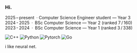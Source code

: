 ### Hi.

2025 – present · Computer Science Engineer student — Year 3 <br>
2024 - 2025 · BSc Computer Science — Year 2 (ranked 7 / 160) <br>
2023 - 2024 · BSc Computer Science — Year 1 (ranked 3 / 338)

![C++](https://img.shields.io/badge/C++-00599C?style=for-the-badge\&logo=c%2B%2B\&logoColor=white) ![Python](https://img.shields.io/badge/Python-3776AB?style=for-the-badge\&logo=python\&logoColor=white) ![Pytorch](https://img.shields.io/badge/PyTorch-EE4C2C?style=for-the-badge&logo=pytorch&logoColor=white) ![Go](https://img.shields.io/badge/Go-00ADD8?logo=Go&logoColor=white&style=for-the-badge)

<!--  <p align="center">
  <a href="https://skillicons.dev">
    <img src="https://skillicons.dev/icons?i=python,pytorch,cpp,c" />
  </a>
</p> -->

<!-- ![LeetCode Stats](https://leetcard.jacoblin.cool/nattendcs?theme=dark&font=Gloria%20Hallelujah&ext=heatmap) -->

i like neural net. <br>
